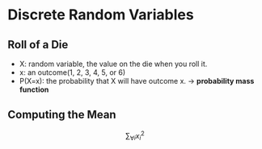 # Discrete Random Variables

## Roll of a Die
- X: random variable, the value on the die when you roll it.
- x: an outcome(1, 2, 3, 4, 5, or 6)
- P(X=x): the probability that X will have outcome x. -> **probability mass function**

## Computing the Mean
$$ \sum_{\forall i}{x_i^{2}} $$
